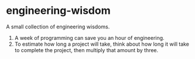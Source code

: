 # engineering-wisdom
A small collection of engineering wisdoms. 

1. A week of programming can save you an hour of engineering.
2. To estimate how long a project will take, think about how long it will take to complete the project, then multiply that amount by three. 
